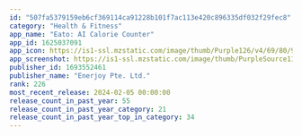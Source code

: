 ```yaml
---
id: "507fa5379159eb6cf369114ca91228b101f7ac113e420c896335df032f29fec8"
category: "Health & Fitness"
app_name: "Eato: AI Calorie Counter"
app_id: 1625037091
app_icon: https://is1-ssl.mzstatic.com/image/thumb/Purple126/v4/69/80/91/698091ef-7ff5-dfad-03bb-f7af7cba1f0d/AppIconEato-1x_U007emarketing-0-7-0-85-220.png/1024x1024bb.png
app_screenshot: https://is1-ssl.mzstatic.com/image/thumb/PurpleSource116/v4/c9/90/db/c990dbe6-91d3-17e5-cb7b-4a95afa61097/8f2e8015-61a8-4c39-979c-6fd5148a7239__U5927_U5c4f1.png/1284x2778bb.png
publisher_id: 1693552461
publisher_name: "Enerjoy Pte. Ltd."
rank: 226
most_recent_release: 2024-02-05 00:00:00
release_count_in_past_year: 55
release_count_in_past_year_category: 21
release_count_in_past_year_top_in_category: 34
---
```

